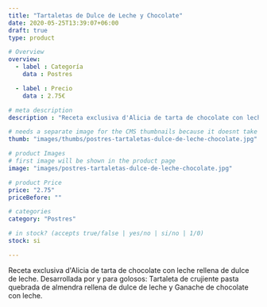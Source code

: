 ```yaml
---
title: "Tartaletas de Dulce de Leche y Chocolate"
date: 2020-05-25T13:39:07+06:00
draft: true
type: product

# Overview
overview:
  - label : Categoría
    data : Postres

  - label : Precio
    data : 2.75€

# meta description
description : "Receta exclusiva d'Alicia de tarta de chocolate con leche rellena de dulce de leche."

# needs a separate image for the CMS thumbnails because it doesnt take arrays (slideshow images)
thumb: "images/thumbs/postres-tartaletas-dulce-de-leche-chocolate.jpg"

# product Images
# first image will be shown in the product page
image: "images/postres-tartaletas-dulce-de-leche-chocolate.jpg"

# product Price
price: "2.75"
priceBefore: ""

# categories
category: "Postres"

# in stock? (accepts true/false | yes/no | si/no | 1/0)
stock: si

---
```

Receta exclusiva d'Alicia de tarta de chocolate con leche rellena de dulce de leche. Desarrollada por y para golosos: Tartaleta de crujiente pasta quebrada de almendra rellena de dulce de leche y Ganache de chocolate con leche.
